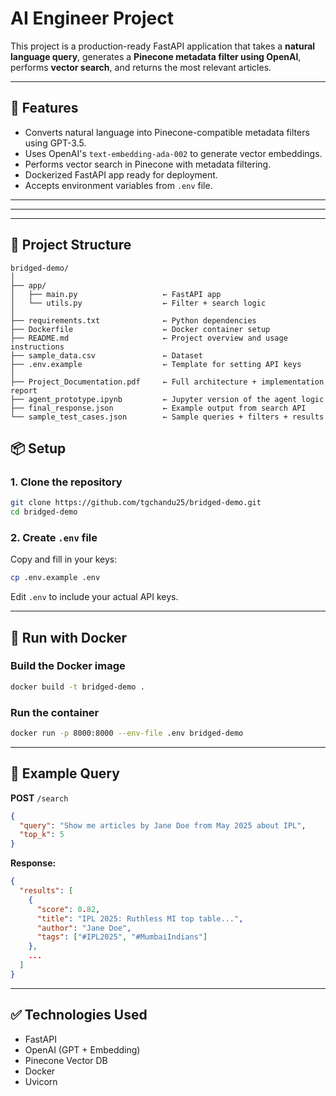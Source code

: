 # AI Engineer Project

This project is a production-ready FastAPI application that takes a **natural language query**, generates a **Pinecone metadata filter using OpenAI**, performs **vector search**, and returns the most relevant articles.

---

## 🚀 Features

- Converts natural language into Pinecone-compatible metadata filters using GPT-3.5.
- Uses OpenAI's `text-embedding-ada-002` to generate vector embeddings.
- Performs vector search in Pinecone with metadata filtering.
- Dockerized FastAPI app ready for deployment.
- Accepts environment variables from `.env` file.

---
---


---

## 📁 Project Structure

```
bridged-demo/
│
├── app/
│   ├── main.py                   ← FastAPI app
│   └── utils.py                  ← Filter + search logic
│
├── requirements.txt              ← Python dependencies
├── Dockerfile                    ← Docker container setup
├── README.md                     ← Project overview and usage instructions
├── sample_data.csv               ← Dataset
├── .env.example                  ← Template for setting API keys
│
├── Project_Documentation.pdf     ← Full architecture + implementation report
├── agent_prototype.ipynb         ← Jupyter version of the agent logic
├── final_response.json           ← Example output from search API
└── sample_test_cases.json        ← Sample queries + filters + results
```


## 📦 Setup

### 1. Clone the repository

```bash
git clone https://github.com/tgchandu25/bridged-demo.git
cd bridged-demo
```

### 2. Create `.env` file

Copy and fill in your keys:

```bash
cp .env.example .env
```

Edit `.env` to include your actual API keys.

---

## 🐳 Run with Docker

### Build the Docker image

```bash
docker build -t bridged-demo .
```

### Run the container

```bash
docker run -p 8000:8000 --env-file .env bridged-demo
```

---

## 🧪 Example Query

**POST** `/search`

```json
{
  "query": "Show me articles by Jane Doe from May 2025 about IPL",
  "top_k": 5
}
```

**Response:**

```json
{
  "results": [
    {
      "score": 0.82,
      "title": "IPL 2025: Ruthless MI top table...",
      "author": "Jane Doe",
      "tags": ["#IPL2025", "#MumbaiIndians"]
    },
    ...
  ]
}
```

---

## ✅ Technologies Used

- FastAPI
- OpenAI (GPT + Embedding)
- Pinecone Vector DB
- Docker
- Uvicorn
